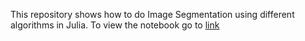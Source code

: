 This repository shows how to do Image Segmentation using different algorithms in Julia.
To view the notebook go to [link](http://nbviewer.jupyter.org/urls/github.com/akaysh/ImageSegmentation)

